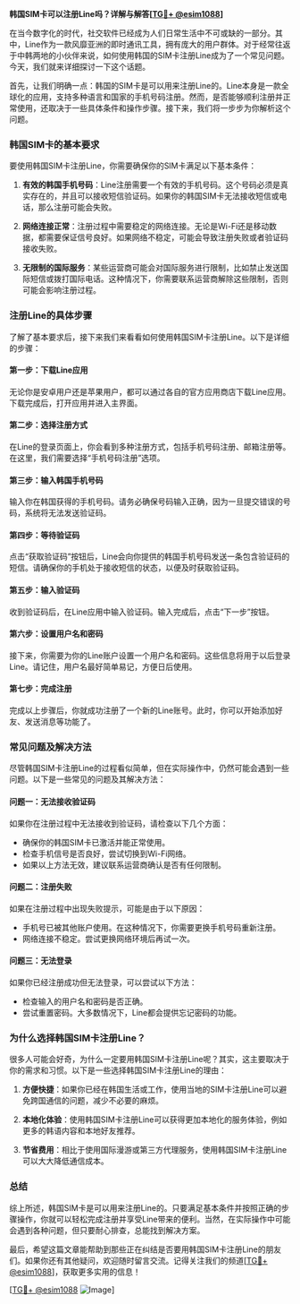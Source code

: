**韩国SIM卡可以注册Line吗？详解与解答[[TG💪+ @esim1088](https://t.me/s/esim1088)]**

在当今数字化的时代，社交软件已经成为人们日常生活中不可或缺的一部分。其中，Line作为一款风靡亚洲的即时通讯工具，拥有庞大的用户群体。对于经常往返于中韩两地的小伙伴来说，如何使用韩国的SIM卡注册Line成为了一个常见问题。今天，我们就来详细探讨一下这个话题。

首先，让我们明确一点：韩国的SIM卡是可以用来注册Line的。Line本身是一款全球化的应用，支持多种语言和国家的手机号码注册。然而，是否能够顺利注册并正常使用，还取决于一些具体条件和操作步骤。接下来，我们将一步步为你解析这个问题。

### **韩国SIM卡的基本要求**

要使用韩国SIM卡注册Line，你需要确保你的SIM卡满足以下基本条件：

1. **有效的韩国手机号码**：Line注册需要一个有效的手机号码。这个号码必须是真实存在的，并且可以接收短信验证码。如果你的韩国SIM卡无法接收短信或电话，那么注册可能会失败。

2. **网络连接正常**：注册过程中需要稳定的网络连接。无论是Wi-Fi还是移动数据，都需要保证信号良好。如果网络不稳定，可能会导致注册失败或者验证码接收失败。

3. **无限制的国际服务**：某些运营商可能会对国际服务进行限制，比如禁止发送国际短信或拨打国际电话。这种情况下，你需要联系运营商解除这些限制，否则可能会影响注册过程。

### **注册Line的具体步骤**

了解了基本要求后，接下来我们来看看如何使用韩国SIM卡注册Line。以下是详细的步骤：

#### **第一步：下载Line应用**
无论你是安卓用户还是苹果用户，都可以通过各自的官方应用商店下载Line应用。下载完成后，打开应用并进入主界面。

#### **第二步：选择注册方式**
在Line的登录页面上，你会看到多种注册方式，包括手机号码注册、邮箱注册等。在这里，我们需要选择“手机号码注册”选项。

#### **第三步：输入韩国手机号码**
输入你在韩国获得的手机号码。请务必确保号码输入正确，因为一旦提交错误的号码，系统将无法发送验证码。

#### **第四步：等待验证码**
点击“获取验证码”按钮后，Line会向你提供的韩国手机号码发送一条包含验证码的短信。请确保你的手机处于接收短信的状态，以便及时获取验证码。

#### **第五步：输入验证码**
收到验证码后，在Line应用中输入验证码。输入完成后，点击“下一步”按钮。

#### **第六步：设置用户名和密码**
接下来，你需要为你的Line账户设置一个用户名和密码。这些信息将用于以后登录Line。请记住，用户名最好简单易记，方便日后使用。

#### **第七步：完成注册**
完成以上步骤后，你就成功注册了一个新的Line账号。此时，你可以开始添加好友、发送消息等功能了。

### **常见问题及解决方法**

尽管韩国SIM卡注册Line的过程看似简单，但在实际操作中，仍然可能会遇到一些问题。以下是一些常见的问题及其解决方法：

#### **问题一：无法接收验证码**
如果你在注册过程中无法接收到验证码，请检查以下几个方面：
- 确保你的韩国SIM卡已激活并能正常使用。
- 检查手机信号是否良好，尝试切换到Wi-Fi网络。
- 如果以上方法无效，建议联系运营商确认是否有任何限制。

#### **问题二：注册失败**
如果在注册过程中出现失败提示，可能是由于以下原因：
- 手机号已被其他账户使用。在这种情况下，你需要更换手机号码重新注册。
- 网络连接不稳定。尝试更换网络环境后再试一次。

#### **问题三：无法登录**
如果你已经注册成功但无法登录，可以尝试以下方法：
- 检查输入的用户名和密码是否正确。
- 尝试重置密码。大多数情况下，Line都会提供忘记密码的功能。

### **为什么选择韩国SIM卡注册Line？**

很多人可能会好奇，为什么一定要用韩国SIM卡注册Line呢？其实，这主要取决于你的需求和习惯。以下是一些选择韩国SIM卡注册Line的理由：

1. **方便快捷**：如果你已经在韩国生活或工作，使用当地的SIM卡注册Line可以避免跨国通信的问题，减少不必要的麻烦。

2. **本地化体验**：使用韩国SIM卡注册Line可以获得更加本地化的服务体验，例如更多的韩语内容和本地好友推荐。

3. **节省费用**：相比于使用国际漫游或第三方代理服务，使用韩国SIM卡注册Line可以大大降低通信成本。

### **总结**

综上所述，韩国SIM卡是可以用来注册Line的。只要满足基本条件并按照正确的步骤操作，你就可以轻松完成注册并享受Line带来的便利。当然，在实际操作中可能会遇到各种问题，但只要耐心排查，总能找到解决方案。

最后，希望这篇文章能帮助到那些正在纠结是否要用韩国SIM卡注册Line的朋友们。如果你还有其他疑问，欢迎随时留言交流。记得关注我们的频道[[TG💪+ @esim1088](https://t.me/s/esim1088)]，获取更多实用的信息！

[[TG💪+ @esim1088](https://t.me/s/esim1088) ![Image](https://i.postimg.cc/4NQfJmqS/Snipaste-2025-05-13-00-14-12.png)]